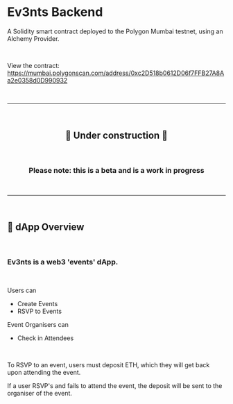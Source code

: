 # Ev3nts Backend

A Solidity smart contract deployed to the Polygon Mumbai testnet, using an Alchemy Provider.

&nbsp;

View the contract: https://mumbai.polygonscan.com/address/0xc2D518b0612D06f7FFB27A8Aa2e0358d0D990932

&nbsp;

---

&nbsp;

<h2 align="center">
  🚧 Under construction 🚧
</h2>

&nbsp;

<h3 align="center">
  Please note: this is a beta and is a work in progress
</h3>
&nbsp;

---

&nbsp;

## 📔 dApp Overview

&nbsp;

### Ev3nts is a web3 'events' dApp.

&nbsp;

Users can

- Create Events
- RSVP to Events

Event Organisers can

- Check in Attendees

&nbsp;

To RSVP to an event, users must deposit ETH, which they will get back upon attending the event.

If a user RSVP's and fails to attend the event, the deposit will be sent to the organiser of the event.
